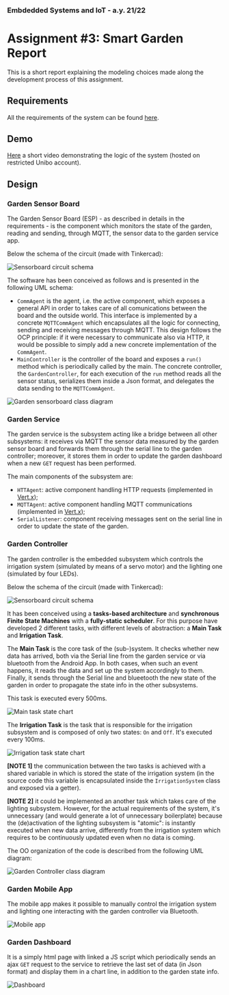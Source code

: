 ### Embdedded Systems and IoT - a.y. 21/22
# Assignment #3: Smart Garden Report

This is a short report explaining the modeling choices made along the development process of this assignment.

## Requirements
All the requirements of the system can be found [here](./Assignment%233-requirements.pdf).

## Demo
[Here](https://liveunibo-my.sharepoint.com/:v:/g/personal/luca_tassinari10_studio_unibo_it/EX-Ig3bdpuNIk-vLeKruPyUBDPZfhHCChchlniSAcjICQQ?e=BxL0gP) a short video demonstrating the logic of the system (hosted on restricted Unibo account).

## Design 
### Garden Sensor Board
The Garden Sensor Board (ESP) - as described in details in the requirements - is the component which monitors the state of the garden, reading and sending, through MQTT, the sensor data to the garden service app.

Below the schema of the circuit (made with Tinkercad):

<img src="./schemas/sensorboard.png" alt="Sensorboard circuit schema" style="max-width:600px"/>

The software has been conceived as follows and is presented in the following UML schema:
- `CommAgent` is the agent, i.e. the active component, which exposes a general API in order to takes care of all comunications between the board and the outside world. This interface is implemented by a concrete `MQTTCommAgent` which encapsulates all the logic for connecting, sending and receiving messages through MQTT. This design follows the OCP principle: if it were necessary to communicate also via HTTP, it would be possible to simply add a new concrete implementation of the `CommAgent`.
- `MainController` is the controller of the board and exposes a `run()` method which is periodically called by the main. The concrete controller, the `GardenController`, for each execution of the `run` method reads all the sensor status, serializes them inside a Json format, and delegates the data sending to the `MQTTCommAgent`.

![Garden sensorboard class diagram](./diagrams/out/sensorboard-class-diagram.svg)

### Garden Service
The garden service is the subsystem acting like a bridge between all other subsystems: it receives via MQTT the sensor data measured by the garden sensor board and forwards them through the serial line to the garden controller; moreover, it stores them in order to update the garden dashboard when a new `GET` request has been performed.

The main components of the subsystem are:
- `HTTAgent`: active component handling HTTP requests (implemented in [Vert.x](https://vertx.io/));
- `MQTTAgent`: active component handling MQTT communications (implemented in [Vert.x](https://vertx.io/));
- `SerialListener`: component receiving messages sent on the serial line in order to update the state of the garden.

### Garden Controller
The garden controller is the embedded subsystem which controls the irrigation system (simulated by means of a servo motor) and the lighting one (simulated by four LEDs). 

Below the schema of the circuit (made with Tinkercad):

<img src="./schemas/controllerboard.png" alt="Sensorboard circuit schema" style="max-height:500px"/>

It has been conceived using a **tasks-based architecture** and **synchronous Finite State Machines** with a **fully-static scheduler**. For this purpose have developed 2 different tasks, with different levels of abstraction: a **Main Task** and **Irrigation Task**.

The **Main Task** is the core task of the (sub-)system. It checks whether new data has arrived, both via the Serial line from the garden service or via bluetooth from the Android App. 
In both cases, when such an event happens, it reads the data and set up the system accordingly to them. 
Finally, it sends through the Serial line and blueetooth the new state of the garden in order to propagate the state info in the other subsystems.

This task is executed every 500ms.

![Main task state chart](./diagrams/out/main-task-state-chart.svg)

The **Irrigation Task** is the task that is responsible for the irrigation subsystem and is composed of only two states: `On` and `Off`. 
It's executed every 100ms.

![Irrigation task state chart](./diagrams/out/irrigation-task-state-chart.svg)

**[NOTE 1]** the communication between the two tasks is achieved with a shared variable in which is stored the state of the irrigation system (in the source code this variable is encapsulated inside the `IrrigationSystem` class and exposed via a getter).

**[NOTE 2]** it could be implemented an another task which takes care of the lighting subsystem. However, for the actual requirements of the system, it's unnecessary (and would generate a lot of unnecessary boilerplate) because the (de)activation of the lighting subsystem is "atomic": is instantly executed when new data arrive, differently from the irrigation system which requires to be continuously updated even when no data is coming.

The OO organization of the code is described from the following UML diagram:

![Garden Controller class diagram](./diagrams/out/controller-class-diagram.svg)

### Garden Mobile App
The mobile app makes it possible to manually control the irrigation system and lighting one interacting with the garden controller via Bluetooth.

<img src="./img/garden-app.png" alt="Mobile app" style="max-width:280px"/>

### Garden Dashboard
It is a simply html page with linked a JS script which periodically sends an ajax `GET` request to the service to retrieve the last set of data (in Json format) and display them in a chart line, in addition to the garden state info.

<img src="./img/garden-dashboard.png" alt="Dashboard" style="max-height:500px"/>
